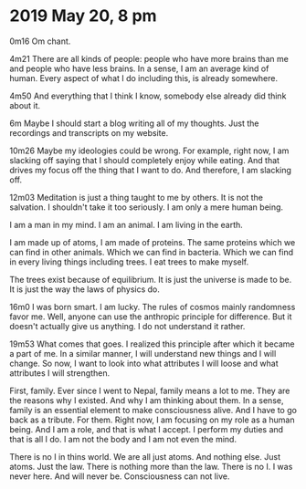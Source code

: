 # 2019 May 20, 8 pm

0m16
Om chant.

4m21
There are all kinds of people: people who have more brains than me and people who have less brains. In a sense, I am an average kind of human. Every aspect of what I do including this, is already somewhere.

4m50
And everything that I think I know, somebody else already did think about it. 

6m
Maybe I should start a blog writing all of my thoughts. Just the recordings and transcripts on my website.

10m26
Maybe my ideologies could be wrong. For example, right now, I am slacking off saying that I should completely enjoy while 
eating. And that drives my focus off the thing that I 
want to do. And therefore, I am slacking off.
  
12m03
Meditation is just a thing taught to me by others.
It is not the salvation.
I shouldn't take it too seriously.
I am only a mere human being. 


I am a man in my mind.
I am an animal.
I am living in the earth.

I am made up of atoms, I am made of proteins.
The same proteins which we can find in other animals.
Which we can find in bacteria. Which we can find in every
living things including trees. I eat trees to make myself.

The trees exist because of equilibrium. It is just the universe is 
made to be. It is just the way the laws of physics do.

16m0
I was born smart. I am lucky. The rules of cosmos mainly randomness
favor me. Well, anyone can use the anthropic principle for difference.
But it doesn't actually give us anything. I do not understand it rather.

19m53
What comes that goes. I realized this principle after which it became 
a part of me. In a similar manner, I will understand new things and I 
will change. So now, I want to look into what attributes I will loose and what attributes I will strengthen. 

First, family. Ever since I went to Nepal, family means a lot to me. 
They are the reasons why I existed. And why I am thinking about them.
In a sense, family is an essential element to make consciousness alive.
And I have to go back as a tribute. For them. Right now, I am focusing 
on my role as a human being. And I am a role, and that is what I accept.
I perform my duties and that is all I do. I am not the body and I am not even the mind.

There is no I in thins world. We are all just atoms. And nothing else. 
Just atoms. Just the law. There is nothing more than the law. There is no
I. I was never here. And will never be. Consciousness can not live.

